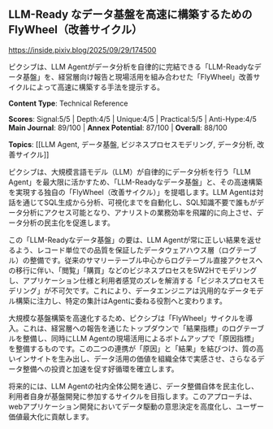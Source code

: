 ## LLM-Ready なデータ基盤を高速に構築するための FlyWheel（改善サイクル）

https://inside.pixiv.blog/2025/09/29/174500

ピクシブは、LLM Agentがデータ分析を自律的に完結できる「LLM-Readyなデータ基盤」を、経営層向け報告と現場活用を組み合わせた「FlyWheel」改善サイクルによって高速に構築する手法を提示する。

**Content Type**: Technical Reference

**Scores**: Signal:5/5 | Depth:4/5 | Unique:4/5 | Practical:5/5 | Anti-Hype:4/5
**Main Journal**: 89/100 | **Annex Potential**: 87/100 | **Overall**: 88/100

**Topics**: [[LLM Agent, データ基盤, ビジネスプロセスモデリング, データ分析, 改善サイクル]]

ピクシブは、大規模言語モデル（LLM）が自律的にデータ分析を行う「LLM Agent」を最大限に活かすため、「LLM-Readyなデータ基盤」と、その高速構築を実現する独自の「FlyWheel（改善サイクル）」を提唱します。LLM Agentは対話を通じてSQL生成から分析、可視化までを自動化し、SQL知識不要で誰もがデータ分析にアクセス可能となり、アナリストの業務効率を飛躍的に向上させ、データ分析の民主化を促進します。

この「LLM-Readyなデータ基盤」の要は、LLM Agentが常に正しい結果を返せるよう、レコード単位での品質を保証したデータウェアハウス層（ログテーブル）の整備です。従来のサマリーテーブル中心からログテーブル直接アクセスへの移行に伴い、「閲覧」「購買」などのビジネスプロセスを5W2Hでモデリングし、アプリケーション仕様と利用者感覚のズレを解消する「ビジネスプロセスモデリング」が不可欠です。これにより、データエンジニアは汎用的なデータモデル構築に注力し、特定の集計はAgentに委ねる役割へと変わります。

大規模な基盤構築を高速化するため、ピクシブは「FlyWheel」サイクルを導入。これは、経営層への報告を通じたトップダウンで「結果指標」のログテーブルを整備し、同時にLLM Agentの現場活用によるボトムアップで「原因指標」を整備するものです。この二つの連携が「原因」と「結果」を結びつけ、質の高いインサイトを生み出し、データ活用の価値を組織全体で実感させ、さらなるデータ整備への投資と加速を促す好循環を確立します。

将来的には、LLM Agentの社内全体公開を通じ、データ整備自体を民主化し、利用者自身が基盤開発に参加するサイクルを目指します。このアプローチは、webアプリケーション開発においてデータ駆動の意思決定を高度化し、ユーザー価値最大化に貢献します。